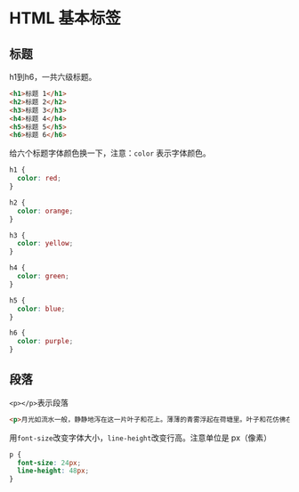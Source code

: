 # HTML 基本标签

## 标题

h1到h6，一共六级标题。

```html
<h1>标题 1</h1>
<h2>标题 2</h2>
<h3>标题 3</h3>
<h4>标题 4</h4>
<h5>标题 5</h5>
<h6>标题 6</h6>
```

给六个标题字体颜色换一下，注意：`color` 表示字体颜色。

```css
h1 {
  color: red;
}

h2 {
  color: orange;
}

h3 {
  color: yellow;
}

h4 {
  color: green;
}

h5 {
  color: blue;
}

h6 {
  color: purple;
}
```

## 段落

`<p></p>`表示段落

```html
<p>月光如流水一般，静静地泻在这一片叶子和花上。薄薄的青雾浮起在荷塘里。叶子和花仿佛在牛乳中洗过一样；又像笼着轻纱的梦。虽然是满月，天上却有一层淡淡的云，所以不能朗照；但我以为这恰是到了好处——酣眠固不可少，小睡也别有风味的。月光是隔了树照过来的，高处丛生的灌木，落下参差的斑驳的黑影，峭楞楞如鬼一般；弯弯的杨柳的稀疏的倩影，却又像是画在荷叶上。塘中的月色并不均匀；但光与影有着和谐的旋律，如梵婀玲上奏着的名曲。</p>
```

用`font-size`改变字体大小，`line-height`改变行高。注意单位是 px（像素）

```css
p {
  font-size: 24px;
  line-height: 48px;
}
```